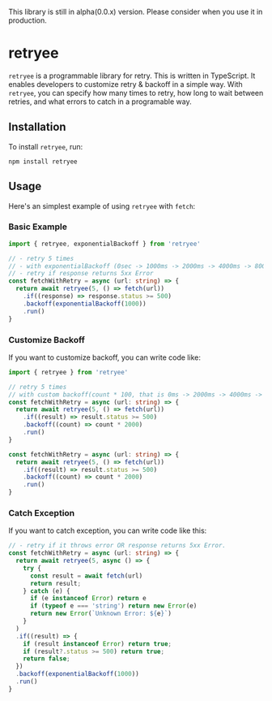 This library is still in alpha(0.0.x) version. Please consider when you use it in production. 

# retryee
`retryee` is a programmable library for retry. 
This is written in TypeScript. It enables developers to customize retry & backoff in a simple way.
With `retryee`, you can specify how many times to retry, how long to wait between retries, and what errors to catch in a programable way. 

## Installation
To install `retryee`, run:

```
npm install retryee
```

## Usage
Here's an simplest example of using `retryee` with `fetch`:

### Basic Example
```typescript
import { retryee, exponentialBackoff } from 'retryee'

// - retry 5 times
// - with exponentialBackoff (0sec -> 1000ms -> 2000ms -> 4000ms -> 8000ms)
// - retry if response returns 5xx Error
const fetchWithRetry = async (url: string) => {
  return await retryee(5, () => fetch(url))
    .if((response) => response.status >= 500)
    .backoff(exponentialBackoff(1000))
    .run()
}
```

### Customize Backoff
If you want to customize backoff, you can write code like:
```typescript
import { retryee } from 'retryee'

// retry 5 times
// with custom backoff(count * 100, that is 0ms -> 2000ms -> 4000ms -> 6000ms -> 8000ms)
const fetchWithRetry = async (url: string) => {
  return await retryee(5, () => fetch(url))
    .if((result) => result.status >= 500)
    .backoff((count) => count * 2000)
    .run()
}

const fetchWithRetry = async (url: string) => {
  return await retryee(5, () => fetch(url))
    .if((result) => result.status >= 500)
    .backoff((count) => count * 2000)
    .run()
}
```

### Catch Exception
If you want to catch exception, you can write code like this:
``` typescript
// - retry if it throws error OR response returns 5xx Error.
const fetchWithRetry = async (url: string) => {
  return await retryee(5, async () => {
    try {
      const result = await fetch(url)
      return result;
    } catch (e) {
      if (e instanceof Error) return e
      if (typeof e === 'string') return new Error(e)
      return new Error(`Unknown Error: ${e}`)
    }
  )
  .if((result) => {
    if (result instanceof Error) return true;
    if (result?.status >= 500) return true;
    return false;
  })
  .backoff(exponentialBackoff(1000))
  .run()
}
```

